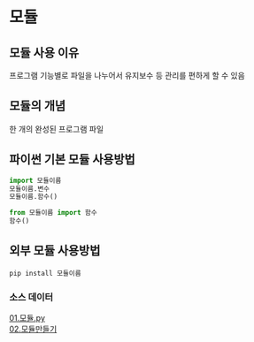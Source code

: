 # 모듈
## 모듈 사용 이유
프로그램 기능별로 파일을 나누어서 유지보수 등 관리를 편하게 할 수 있음
## 모듈의 개념
한 개의 완성된 프로그램 파일
## 파이썬 기본 모듈 사용방법
```python
import 모듈이름
모듈이름.변수
모듈이름.함수()

from 모듈이름 import 함수
함수()
```
## 외부 모듈 사용방법
```shell
pip install 모듈이름
```
### 소스 데이터
[01.모듈.py](../code/01.모듈.py)  
[02.모듈만들기](../code/02.모듈_만들기.py)